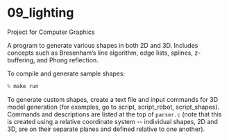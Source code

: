 # 09_lighting
Project for Computer Graphics 

A program to generate various shapes in both 2D and 3D. Includes concepts such as Bresenham’s line algorithm, edge lists, splines, z-buffering, and Phong reflection.

To compile and generate sample shapes:
```c
% make run
```

To generate custom shapes, create a text file and input commands for 3D model generation (for examples, go to script, script_robot, script_shapes).
Commands and descriptions are listed at the top of ```parser.c``` (note that this is created using a relative coordinate system -- individual shapes, 2D and 3D, are on their separate planes and defined relative to one another).



